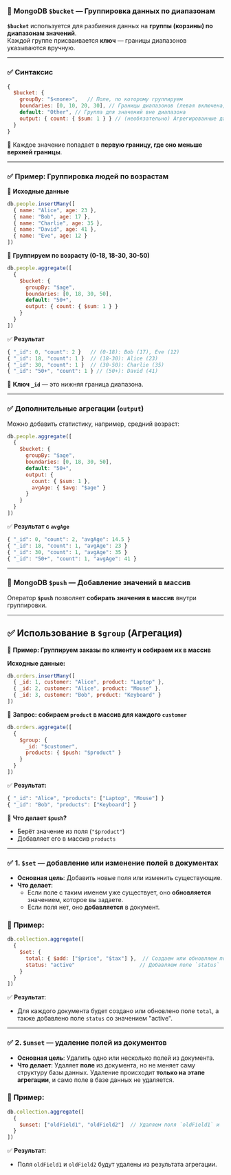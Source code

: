 ### 🔹 **MongoDB `$bucket` — Группировка данных по диапазонам**  

**`$bucket`** используется для разбиения данных на **группы (корзины) по диапазонам значений**.  
Каждой группе присваивается **ключ** — границы диапазонов указываются вручную.  

---

### ✅ **Синтаксис**  
```js
{ 
  $bucket: {
    groupBy: "$<поле>",   // Поле, по которому группируем
    boundaries: [0, 10, 20, 30], // Границы диапазонов (левая включена, правая нет)
    default: "Other", // Группа для значений вне диапазона
    output: { count: { $sum: 1 } } // (необязательно) Агрегированные данные
  } 
}
```
🔹 Каждое значение попадает в **первую границу, где оно меньше верхней границы**.  

---

### ✅ **Пример: Группировка людей по возрастам**  
📌 **Исходные данные**  
```js
db.people.insertMany([
  { name: "Alice", age: 23 },
  { name: "Bob", age: 17 },
  { name: "Charlie", age: 35 },
  { name: "David", age: 41 },
  { name: "Eve", age: 12 }
])
```
📌 **Группируем по возрасту (0-18, 18-30, 30-50)**  
```js
db.people.aggregate([
  { 
    $bucket: {
      groupBy: "$age",
      boundaries: [0, 18, 30, 50], 
      default: "50+",
      output: { count: { $sum: 1 } }
    }
  }
])
```
✅ **Результат**  
```js
{ "_id": 0, "count": 2 }   // (0-18): Bob (17), Eve (12)
{ "_id": 18, "count": 1 }  // (18-30): Alice (23)
{ "_id": 30, "count": 1 }  // (30-50): Charlie (35)
{ "_id": "50+", "count": 1 } // (50+): David (41)
```
🔹 **Ключ `_id`** — это нижняя граница диапазона.  

---

### ✅ **Дополнительные агрегации (`output`)**  
Можно добавить статистику, например, средний возраст:  
```js
db.people.aggregate([
  { 
    $bucket: {
      groupBy: "$age",
      boundaries: [0, 18, 30, 50],
      default: "50+",
      output: {
        count: { $sum: 1 },
        avgAge: { $avg: "$age" }
      }
    }
  }
])
```
✅ **Результат с `avgAge`**  
```js
{ "_id": 0, "count": 2, "avgAge": 14.5 }
{ "_id": 18, "count": 1, "avgAge": 23 }
{ "_id": 30, "count": 1, "avgAge": 35 }
{ "_id": "50+", "count": 1, "avgAge": 41 }
```



-----------------------------------------------------------------------------



### 🔹 **MongoDB `$push` — Добавление значений в массив**  

Оператор **`$push`** позволяет **собирать значения в массив** внутри группировки.

---

## ✅ **Использование в `$group` (Агрегация)**  

📌 **Пример: Группируем заказы по клиенту и собираем их в массив**  

**Исходные данные:**  
```js
db.orders.insertMany([
  { _id: 1, customer: "Alice", product: "Laptop" },
  { _id: 2, customer: "Alice", product: "Mouse" },
  { _id: 3, customer: "Bob", product: "Keyboard" }
])
```
📌 **Запрос: собираем `product` в массив для каждого `customer`**  
```js
db.orders.aggregate([
  { 
    $group: { 
      _id: "$customer", 
      products: { $push: "$product" } 
    }
  }
])
```
✅ **Результат:**  
```js
{ "_id": "Alice", "products": ["Laptop", "Mouse"] }
{ "_id": "Bob", "products": ["Keyboard"] }
```
🔹 **Что делает `$push`?**  
- Берёт значение из поля (`"$product"`)  
- Добавляет его в массив `products`  



-----------------------------------------------------------------------------



### ✅ **1. `$set`** — добавление или изменение полей в документах

- **Основная цель**: Добавить новые поля или изменить существующие.
- **Что делает**: 
  - Если поле с таким именем уже существует, оно **обновляется** значением, которое вы задаете.
  - Если поля нет, оно **добавляется** в документ.
  
### 📌 **Пример**:
```js
db.collection.aggregate([
  {
    $set: {
      total: { $add: ["$price", "$tax"] },  // Создаем или обновляем поле `total`
      status: "active"                     // Добавляем поле `status`
    }
  }
])
```
✅ **Результат**:
- Для каждого документа будет создано или обновлено поле `total`, а также добавлено поле `status` со значением "active".

---

### ✅ **2. `$unset`** — удаление полей из документов

- **Основная цель**: Удалить одно или несколько полей из документа.
- **Что делает**: Удаляет **поле** из документа, но не меняет саму структуру базы данных. Удаление происходит **только на этапе агрегации**, и само поле в базе данных не удаляется.
  
### 📌 **Пример**:
```js
db.collection.aggregate([
  {
    $unset: ["oldField1", "oldField2"]  // Удаляем поля `oldField1` и `oldField2`
  }
])
```
✅ **Результат**:
- Поля `oldField1` и `oldField2` будут удалены из результата агрегации.


